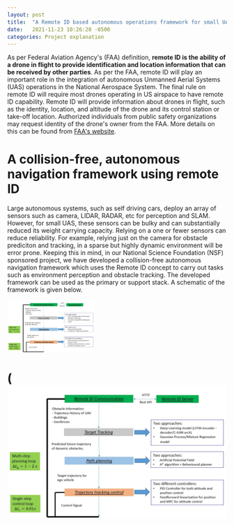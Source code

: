 ```yaml
---
layout: post
title:  "A Remote ID based autonomous operations framework for small UAS"
date:   2021-11-23 10:26:20 -0500
categories: Project explanation
---
```


As per Federal Aviation Agency's (FAA) definition, **remote ID is the ability of a drone in flight to provide identification and location information that can be received by other parties**. As per the FAA, remote ID will play an important role in the integration of autonomous Unmanned Aerial Systems (UAS) operations in the National Aerospace System. The final rule on remote ID will require most drones operating in US airspace to have remote ID capability. Remote ID will provide information about drones in flight, such as the identity, location, and altitude of the drone and its control station or take-off location. Authorized individuals from public safety organizations may request identity of the drone's owner from the FAA. More details on this can be found from [FAA's website](https://www.faa.gov/uas/getting_started/remote_id/).

# A collision-free, autonomous navigation framework using remote ID

Large autonomous systems, such as self driving cars, deploy an array of sensors such as camera, LIDAR, RADAR, etc for perception and SLAM. However, for small UAS, these sensors can be bulky and can substantially reduced its weight carrying capacity. Relying on a one or fewer sensors can reduce reliability. For example, relying just on the camera for obstacle prediciton and tracking, in a sparse but highly dynamic environment will be error prone. Keeping this in mind, in our National Science Foundation (NSF) sponsored project, we have developed a collision-free autonomous navigation framework which uses the Remote ID concept to carry out tasks such as environment perception and obstacle tracking. The developed framework can be used as the primary or support stack. A schematic of the framework is given below. 

<img src="/images/framework_schematic.JPG" alt="Schematic for the UAS navigation framework" width="200"/>

# (![Schematic](/images/framework_schematic.JPG)

